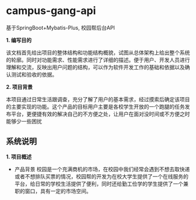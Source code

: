 # campus-gang-api
基于SpringBoot+Mybatis-Plus, 校园帮后台API

 **1. 编写目的**
 
该文档首先给出项目的整体结构和功能结构概貌，试图从总体架构上给出整个系统的轮廓。同时对功能需求、性能需求进行了详细的描述。便于用户、开发人员进行理解和交流，反映出用户问题的结构，可以作为软件开发工作的基础和依据以及确认测试和验收的依据。

 **2. 项目背景**
 
本项目通过日常生活跟调查，充分了解了用户的基本需求，经过摸索后确定该项目的主要实现的功能。这个产品的目标用户主要是各校学生开放的一个跑腿的任务发布平台，更便捷有效的解决自己的不方便之处，让用户在面对没时间或不方便之时能够少一些困扰

## 系统说明 ##

 **1. 项目概述**
 - 产品背景
校园是一个充满商机的市场，在校园中我们经常会遇到不想去取快递或者不想排队买票的情况，校园帮的开发为在校大学生提供了一个在线服务的平台，给日常的学校生活提供了便利，同时还给勤工俭学的学生提供了一个兼职的窗口，具有一定的市场空间。
